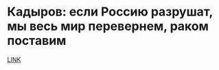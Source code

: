 # Кадыров: если Россию разрушат, мы весь мир перевернем, раком поставим



[LINK](https://varlamov.ru/2468068.html)